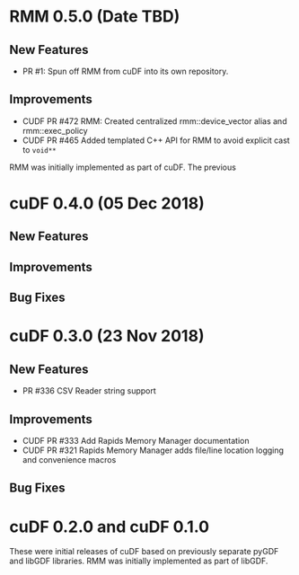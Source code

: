 # RMM 0.5.0 (Date TBD)

## New Features

- PR #1: Spun off RMM from cuDF into its own repository.

## Improvements

- CUDF PR #472 RMM: Created centralized rmm::device_vector alias and rmm::exec_policy
- CUDF PR #465 Added templated C++ API for RMM to avoid explicit cast to `void**`

RMM was initially implemented as part of cuDF. The previous 

# cuDF 0.4.0 (05 Dec 2018)

## New Features

## Improvements
 
## Bug Fixes
 

# cuDF 0.3.0 (23 Nov 2018)

## New Features

 - PR #336 CSV Reader string support

## Improvements
 
 - CUDF PR #333 Add Rapids Memory Manager documentation
 - CUDF PR #321 Rapids Memory Manager adds file/line location logging and convenience macros

## Bug Fixes


# cuDF 0.2.0 and cuDF 0.1.0

These were initial releases of cuDF based on previously separate pyGDF and libGDF libraries.
RMM was initially implemented as part of libGDF.

